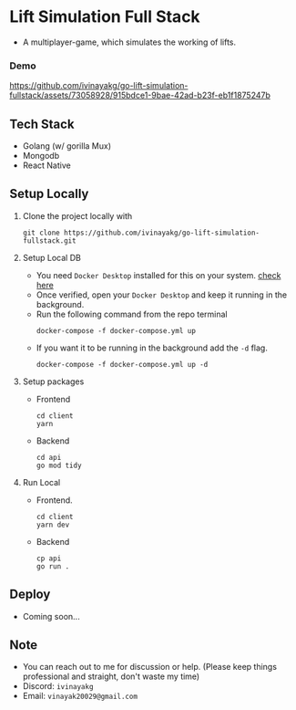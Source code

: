 # Lift Simulation Full Stack
- A multiplayer-game, which simulates the working of lifts.

### Demo
https://github.com/ivinayakg/go-lift-simulation-fullstack/assets/73058928/915bdce1-9bae-42ad-b23f-eb1f1875247b

## Tech Stack
- Golang (w/ gorilla Mux)
- Mongodb
- React Native

## Setup Locally

1. Clone the project locally with
   ```
   git clone https://github.com/ivinayakg/go-lift-simulation-fullstack.git
   ```
   
2. Setup Local DB

   - You need `Docker Desktop` installed for this on your system. [check here](https://docs.docker.com/desktop/)
   - Once verified, open your `Docker Desktop` and keep it running in the background.
   - Run the following command from the repo terminal
     ```
     docker-compose -f docker-compose.yml up
     ```
   - If you want it to be running in the background add the `-d` flag.
     ```
     docker-compose -f docker-compose.yml up -d
     ```
     
3. Setup packages
   - Frontend
     ```
     cd client
     yarn
     ```
    - Backend
      ```
      cd api
      go mod tidy
      ```
4. Run Local
   - Frontend.
     ```
     cd client
     yarn dev
     ```
   - Backend
     ```
     cp api
     go run .
     ```



## Deploy

- Coming soon...


## Note

- You can reach out to me for discussion or help. (Please keep things professional and straight, don't waste my time)
- Discord: `ivinayakg`
- Email: `vinayak20029@gmail.com`
